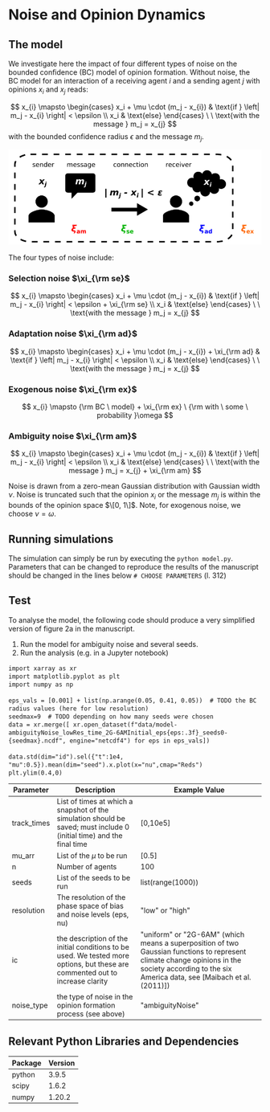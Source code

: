 # Noise and Opinion Dynamics

## The model 
We investigate here the impact of four different types of noise on the bounded confidence (BC) model of opinion formation. Without noise, the BC model for an interaction of a receiving agent $i$ and a sending agent $j$ with opinions $x_i$ and $x_j$ reads:

$$
	x_{i} \mapsto 
        \begin{cases} 
            x_i + \mu \cdot (m_j -  x_{i}) & \text{if } \left| m_j - x_{i} \right| < \epsilon \\
            x_i & \text{else}
        \end{cases} \ \  \text{with the message } m_j = x_{j} 
$$
with the bounded confidence radius $\epsilon$ and the message $m_j$.

<p align="center">
  <img src="figs_github/sketch_ms2_v3.pdf" width="600">
</p>


The four types of noise include:

### Selection noise $\xi_{\rm se}$

$$
	x_{i} \mapsto 
        \begin{cases} 
            x_i + \mu \cdot (m_j -  x_{i}) & \text{if } \left| m_j - x_{i} \right| < \epsilon + \xi_{\rm se} \\
            x_i & \text{else}
        \end{cases} \ \  \text{with the message } m_j = x_{j} 
$$

### Adaptation noise $\xi_{\rm ad}$

$$
	x_{i} \mapsto 
        \begin{cases} 
            x_i + \mu \cdot (m_j -  x_{i})  + \xi_{\rm ad} & \text{if } \left| m_j - x_{i} \right| < \epsilon \\
            x_i & \text{else}
        \end{cases} \ \  \text{with the message } m_j = x_{j} 
$$

### Exogenous noise $\xi_{\rm ex}$

$$
	x_{i} \mapsto 
        {\rm BC \ model} + \xi_{\rm ex} \ {\rm with \ some \ probability }\omega
$$

### Ambiguity noise $\xi_{\rm am}$

$$
	x_{i} \mapsto 
        \begin{cases} 
            x_i + \mu \cdot (m_j -  x_{i}) & \text{if } \left| m_j - x_{i} \right| < \epsilon \\
            x_i & \text{else}
        \end{cases} \ \  \text{with the message } m_j = x_{j}  + \xi_{\rm am}
$$

Noise is drawn from a zero-mean Gaussian distribution with Gaussian width $\nu$. Noise is truncated such that the opinion $x_i$ or the message $m_j$ is within the bounds of the opinion space $\[0, 1\]$. Note, for exogenous noise, we choose $\nu=\omega$. 

## Running simulations

The simulation can simply be run by executing the ```python model.py```. Parameters that can be changed to reproduce the results of the manuscript should be changed in the lines below ```# CHOOSE PARAMETERS``` (l. 312)

## Test

To analyse the model, the following code should produce a very simplified version of figure 2a in the manuscript.

1. Run the model for ambiguity noise and several seeds.
2. Run the analysis (e.g. in a Jupyter notebook)

```
import xarray as xr
import matplotlib.pyplot as plt
import numpy as np

eps_vals = [0.001] + list(np.arange(0.05, 0.41, 0.05))  # TODO the BC radius values (here for low resolution) 
seedmax=9  # TODO depending on how many seeds were chosen
data = xr.merge([ xr.open_dataset(f"data/model-ambiguityNoise_lowRes_time_2G-6AMInitial_eps{eps:.3f}_seeds0-{seedmax}.ncdf", engine="netcdf4") for eps in eps_vals])
   
data.std(dim="id").sel({"t":1e4, "mu":0.5}).mean(dim="seed").x.plot(x="nu",cmap="Reds")
plt.ylim(0.4,0)
```

| Parameter  | Description | Example Value |
|-----|-----|------|
| track_times | List of times at which a snapshot of the simulation should be saved; must include 0 (initial time) and the final time | \[0,10e5\] |
| mu_arr | List of the $\mu$ to be run | \[0.5\]| 
| n | Number of agents | 100 |
| seeds | List of the seeds to be run | list(range(1000)) |
| resolution | The resolution of the phase space of bias and noise levels (eps, nu) | "low" or "high" |
| ic | the description of the initial conditions to be used. We tested more options, but these are commented out to increase clarity  | "uniform" or "2G-6AM" (which means a superposition of two Gaussian functions to represent climate change opinions in the society according to the six America data, see [Maibach et al. (2011)]) |
| noise_type | the type of noise in the opinion formation process (see above)| "ambiguityNoise" | 




## Relevant Python Libraries and Dependencies 

| Package  | Version |
|-----|-----|
| python | 3.9.5 |
| scipy | 1.6.2 |
| numpy | 1.20.2 |
